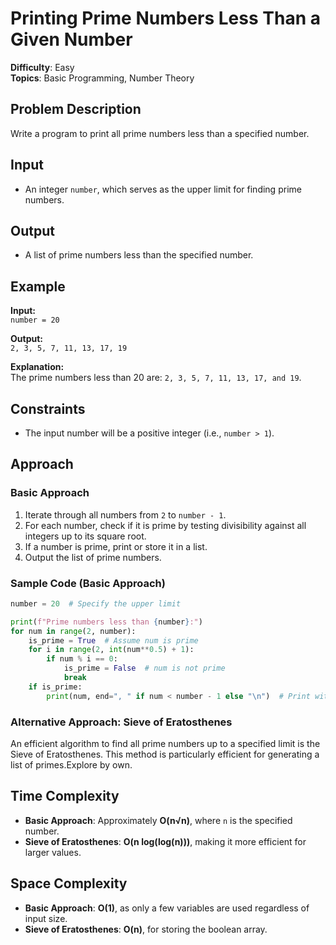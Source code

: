 # Printing Prime Numbers Less Than a Given Number

**Difficulty**: Easy  
**Topics**: Basic Programming, Number Theory

## Problem Description

Write a program to print all prime numbers less than a specified number.

## Input

- An integer `number`, which serves as the upper limit for finding prime numbers.

## Output

- A list of prime numbers less than the specified number.

## Example

**Input:**  
`number = 20`

**Output:**  
`2, 3, 5, 7, 11, 13, 17, 19`

**Explanation:**  
The prime numbers less than 20 are: `2, 3, 5, 7, 11, 13, 17, and 19`.

## Constraints

- The input number will be a positive integer (i.e., `number > 1`).

## Approach

### Basic Approach

1. Iterate through all numbers from `2` to `number - 1`.
2. For each number, check if it is prime by testing divisibility against all integers up to its square root.
3. If a number is prime, print or store it in a list.
4. Output the list of prime numbers.

### Sample Code (Basic Approach)

```python
number = 20  # Specify the upper limit

print(f"Prime numbers less than {number}:")
for num in range(2, number):
    is_prime = True  # Assume num is prime
    for i in range(2, int(num**0.5) + 1):
        if num % i == 0:
            is_prime = False  # num is not prime
            break
    if is_prime:
        print(num, end=", " if num < number - 1 else "\n")  # Print with commas
```

### Alternative Approach: Sieve of Eratosthenes

An efficient algorithm to find all prime numbers up to a specified limit is the Sieve of Eratosthenes. This method is particularly efficient for generating a list of primes.Explore by own.
## Time Complexity

- **Basic Approach**: Approximately **O(n√n)**, where `n` is the specified number.
- **Sieve of Eratosthenes**: **O(n log(log(n)))**, making it more efficient for larger values.

## Space Complexity

- **Basic Approach**: **O(1)**, as only a few variables are used regardless of input size.
- **Sieve of Eratosthenes**: **O(n)**, for storing the boolean array.
